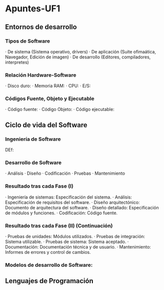 # Apuntes-UF1

## Entornos de desarrollo

### Tipos de Software 
  · De sistema (Sistema operativo, drivers)
  · De aplicación (Suite ofimaática, Navegador, Edición de imagen)
  · De desarrollo (Editores, compiladores, interpretes)
### Relación Hardware-Software
  · Disco duro:
  · Memoria RAM:
  · CPU:
  · E/S:
### Códigos Fuente, Objeto y Ejecutable
· Código fuente:
· Código Objeto:
· Código ejecutable: 
## Ciclo de vida del Software
### Ingeniería de Software
DEf:
### Desarrollo de Software
· Análisis
· Diseño
· Codificación
· Pruebas
· Mantenimiento
### Resultado tras cada Fase (I)
· Ingeniería de sistemas: Especificación del sistema.
· Análisis: Especificación de requisitos del software.
· Diseño arquitectónico: Documento de arquitectura del software.
· Diseño detallado: Especificación de módulos y funciones.
· Codificación: Código fuente.
### Resultado tras cada Fase (II) (Continuación)
· Pruebas de unidades: Módulos utilizados.
· Pruebas de integración: Sistema utilizable.
· Pruebas de sistema: Sistema aceptado.
· Documentación: Documentación técnica y de usuario.
· Mantenimiento: Informes de errores y control de cambios.
### Modelos de desarrollo de Software:



## Lenguajes de Programación

